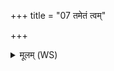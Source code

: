 +++
title = "07 तमेतं त्वम्"

+++
<details><summary>मूलम् (WS)</summary>

तमेतं त्वं युवते कुमारं पेषी बिभर्षि महिषी जजान । पा. विभर्षि, महीषी  
पूर्वीर्हि गर्भः शरदो ववर्धापश्यं जातं यमसूत माता ॥ ८ ॥ पूर्विर्हि  
यस्य तिस्रो वित्ति न एकधा सतो यस्मै बलिं देवजना हरन्ति ।  
तस्यासौ द्यौः पृथिव्यन्तरिक्षं गुहातिष्ठन्ति वसुना समक्ता ॥ ९ ॥
</details>